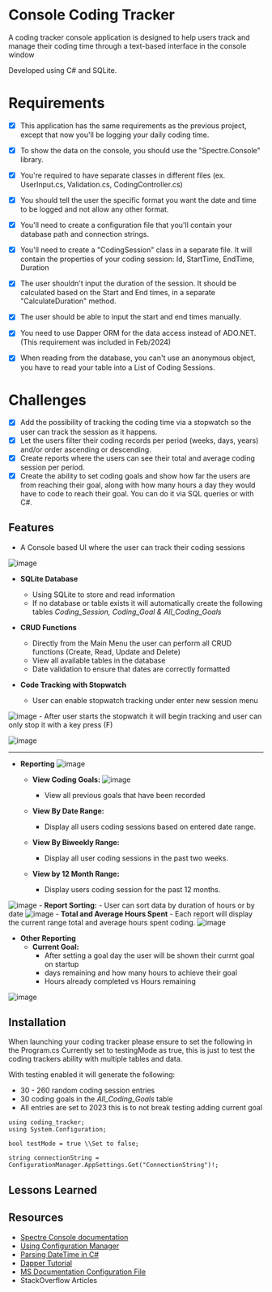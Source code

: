 ﻿# Console Coding Tracker
A coding tracker console application is designed to help users track and manage their coding time through a text-based interface in the console window

Developed using C# and SQLite.

# Requirements
- [X] This application has the same requirements as the previous project, except that now you'll be logging your daily coding time.
- [x] To show the data on the console, you should use the "Spectre.Console" library.
- [x] You're required to have separate classes in different files (ex. UserInput.cs, Validation.cs, CodingController.cs)
- [x] You should tell the user the specific format you want the date and time to be logged and not allow any other format.
- [x] You'll need to create a configuration file that you'll contain your database path and connection strings.
- [x] You'll need to create a "CodingSession" class in a separate file. It will contain the properties of your coding session: Id, StartTime, EndTime, Duration
- [x] The user shouldn't input the duration of the session. It should be calculated based on the Start and End times, in a separate "CalculateDuration" method.
- [x] The user should be able to input the start and end times manually.
- [x] You need to use Dapper ORM for the data access instead of ADO.NET. (This requirement was included in Feb/2024)
- [x] When reading from the database, you can't use an anonymous object, you have to read your table into a List of Coding Sessions.


# Challenges
- [x] Add the possibility of tracking the coding time via a stopwatch so the user can track the session as it happens.
- [x] Let the users filter their coding records per period (weeks, days, years) and/or order ascending or descending.
- [x] Create reports where the users can see their total and average coding session per period.
- [x] Create the ability to set coding goals and show how far the users are from reaching their goal, along with how many hours a day they would have to code to reach their goal. You can do it via SQL queries or with C#.

## Features
* A Console based UI where the user can track their coding sessions

![image](https://github.com/GetTeched/CodeReviews.Console.CodingTracker/assets/1556111/0ddb6bf1-c0de-4470-a97c-36acd6a52c06)

* **SQLite Database**
     - Using SQLite to store and read information
     - If no database or table exists it will automatically create the following tables _Coding_Session, Coding_Goal & All_Coding_Goals_
 
* **CRUD Functions**
    - Directly from the Main Menu the user can perform all CRUD functions (Create, Read, Update and Delete)
    - View all available tables in the database
    - Date validation to ensure that dates are correctly formatted

* **Code Tracking with Stopwatch**
    - User can enable stopwatch tracking under enter new session menu 

![image](https://github.com/GetTeched/CodeReviews.Console.CodingTracker/assets/1556111/b1e2d279-49c3-4874-8cd1-8dc27790cfc8)
    - After user starts the stopwatch it will begin tracking and user can only stop it with a key press (F) 
    
![image](https://github.com/GetTeched/CodeReviews.Console.CodingTracker/assets/1556111/7c5969b5-8742-4d17-ae98-e6e0c6a44b30)

---
* **Reporting** 
![image](https://github.com/GetTeched/CodeReviews.Console.CodingTracker/assets/1556111/060d2263-127e-49a1-b9bd-3e8e690dd2d7)

    - **View Coding Goals:**
    ![image](https://github.com/GetTeched/CodeReviews.Console.CodingTracker/assets/1556111/50210fb4-50c2-4195-8ef4-0082646ec78f)
    
        - View all previous goals that have been recorded
    - **View By Date Range:**
        - Display all users coding sessions based on entered date range.
    - **View By Biweekly Range:**
        - Display all user coding sessions in the past two weeks.
    - **View by 12 Month Range:**
        - Display users coding session for the past 12 months.

 ![image](https://github.com/GetTeched/CodeReviews.Console.CodingTracker/assets/1556111/693ca9d8-ca5b-49d7-886e-cde2abad65c5)
    - **Report Sorting:**
        - User can sort data by duration of hours or by date 
        ![image](https://github.com/GetTeched/CodeReviews.Console.CodingTracker/assets/1556111/441ab7d7-147e-4afa-9487-bc59581fd2bf)
    - **Total and Average Hours Spent**
        - Each report will display the current range total and average hours spent coding. 
 ![image](https://github.com/GetTeched/CodeReviews.Console.CodingTracker/assets/1556111/cf70479a-4092-4466-b5f1-674a854fb410)
* **Other Reporting**
    - **Current Goal:**
        - After setting a goal day the user will be shown their currnt goal on startup
        - days remaining and how many hours to achieve their goal
        - Hours already completed vs Hours remaining
        
![image](https://github.com/GetTeched/CodeReviews.Console.CodingTracker/assets/1556111/253063fc-cf10-4e7a-a279-9dd4f0bb5620)

## Installation
When launching your coding tracker please ensure to set the following in the Program.cs
Currently set to testingMode as true, this is just to test the coding trackers ability with multiple tables and data.

With testing enabled it will generate the following:
* 30 - 260 random coding session entries
* 30 coding goals in the _All_Coding_Goals_ table
* All entries are set to 2023 this is to not break testing adding current goal

```
using coding_tracker;
using System.Configuration;

bool testMode = true \\Set to false;

string connectionString = ConfigurationManager.AppSettings.Get("ConnectionString")!;
```

## Lessons Learned



## Resources
- [Spectre Console documentation](https://spectreconsole.net/)
- [Using Configuration Manager](https://docs.microsoft.com/en-us/troubleshoot/dotnet/csharp/store-custom-information-config-file)
- [Parsing DateTime in C#](https://stackoverflow.com/questions/3719/how-to-validate-a-datetime-in-c)
- [Dapper Tutorial](https://www.learndapper.com/)
- [MS Documentation Configuration File](https://docs.microsoft.com/en-us/troubleshoot/dotnet/csharp/store-custom-information-config-file)
- StackOverflow Articles
